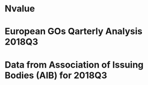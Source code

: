 # Nvalue
# European GOs Qarterly Analysis 2018Q3
# Data from Association of Issuing Bodies (AIB) for 2018Q3
